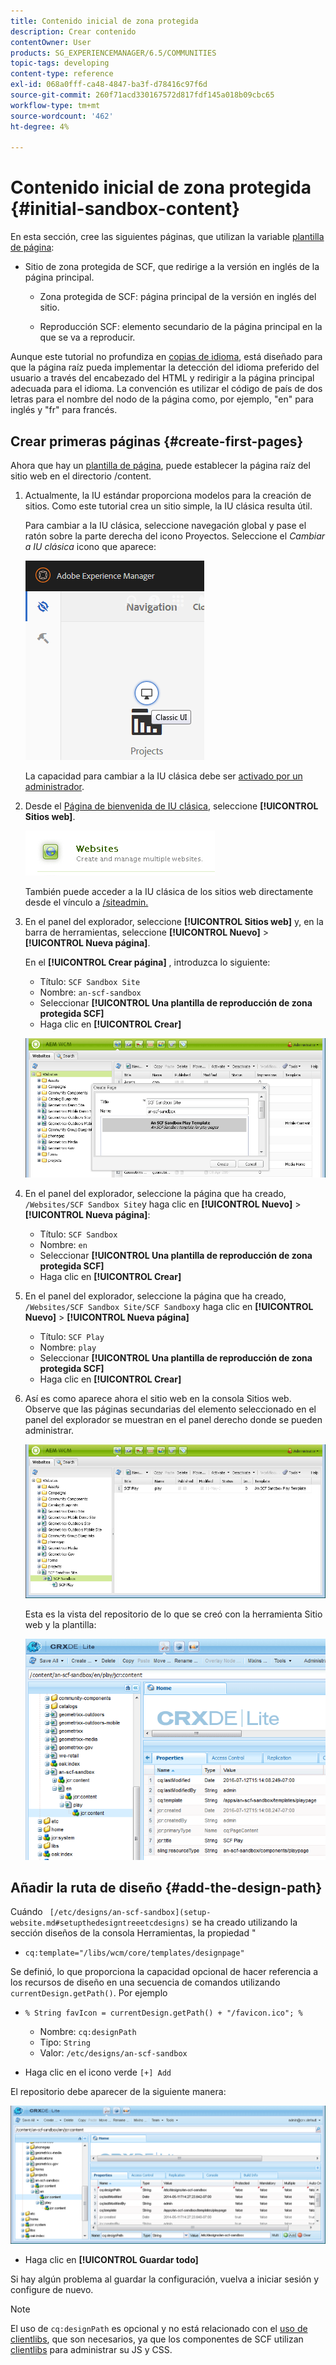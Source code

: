 ```yaml
---
title: Contenido inicial de zona protegida
description: Crear contenido
contentOwner: User
products: SG_EXPERIENCEMANAGER/6.5/COMMUNITIES
topic-tags: developing
content-type: reference
exl-id: 068a0fff-ca48-4847-ba3f-d78416c97f6d
source-git-commit: 260f71acd330167572d817fdf145a018b09cbc65
workflow-type: tm+mt
source-wordcount: '462'
ht-degree: 4%

---
```


# Contenido inicial de zona protegida {#initial-sandbox-content}

En esta sección, cree las siguientes páginas, que utilizan la variable [plantilla de página](initial-app.md#createthepagetemplate):

* Sitio de zona protegida de SCF, que redirige a la versión en inglés de la página principal.

   * Zona protegida de SCF: página principal de la versión en inglés del sitio.

   * Reproducción SCF: elemento secundario de la página principal en la que se va a reproducir.

Aunque este tutorial no profundiza en [copias de idioma](../../help/sites-administering/tc-prep.md), está diseñado para que la página raíz pueda implementar la detección del idioma preferido del usuario a través del encabezado del HTML y redirigir a la página principal adecuada para el idioma. La convención es utilizar el código de país de dos letras para el nombre del nodo de la página como, por ejemplo, &quot;en&quot; para inglés y &quot;fr&quot; para francés.

## Crear primeras páginas {#create-first-pages}

Ahora que hay un [plantilla de página](initial-app.md#createthepagetemplate), puede establecer la página raíz del sitio web en el directorio /content.

1. Actualmente, la IU estándar proporciona modelos para la creación de sitios. Como este tutorial crea un sitio simple, la IU clásica resulta útil.

   Para cambiar a la IU clásica, seleccione navegación global y pase el ratón sobre la parte derecha del icono Proyectos. Seleccione el *Cambiar a IU clásica* icono que aparece:

   ![classic-ui](assets/classic-ui.png)

   La capacidad para cambiar a la IU clásica debe ser [activado por un administrador](../../help/sites-administering/enable-classic-ui.md).

1. Desde el [Página de bienvenida de IU clásica](http://localhost:4502/welcome.html), seleccione **[!UICONTROL Sitios web]**.

   ![classic-ui-website](assets/classic-ui-website.png)

   También puede acceder a la IU clásica de los sitios web directamente desde el vínculo a [/siteadmin.](http://localhost:4502/siteadmin)

1. En el panel del explorador, seleccione **[!UICONTROL Sitios web]** y, en la barra de herramientas, seleccione **[!UICONTROL Nuevo]** > **[!UICONTROL Nueva página]**.

   En el **[!UICONTROL Crear página]** , introduzca lo siguiente:

   * Título: `SCF Sandbox Site`
   * Nombre: `an-scf-sandbox`
   * Seleccionar **[!UICONTROL Una plantilla de reproducción de zona protegida SCF]**
   * Haga clic en **[!UICONTROL Crear]**

   ![classic-ui-create-page](assets/classic-ui-create-page.png)

1. En el panel del explorador, seleccione la página que ha creado, `/Websites/SCF Sandbox Site`y haga clic en **[!UICONTROL Nuevo]** > **[!UICONTROL Nueva página]**:

   * Título: `SCF Sandbox`
   * Nombre: `en`
   * Seleccionar **[!UICONTROL Una plantilla de reproducción de zona protegida SCF]**
   * Haga clic en **[!UICONTROL Crear]**

1. En el panel del explorador, seleccione la página que ha creado, `/Websites/SCF Sandbox Site/SCF Sandbox`y haga clic en **[!UICONTROL Nuevo]** > **[!UICONTROL Nueva página]**

   * Título: `SCF Play`
   * Nombre: `play`
   * Seleccionar **[!UICONTROL Una plantilla de reproducción de zona protegida SCF]**
   * Haga clic en **[!UICONTROL Crear]**

1. Así es como aparece ahora el sitio web en la consola Sitios web. Observe que las páginas secundarias del elemento seleccionado en el panel del explorador se muestran en el panel derecho donde se pueden administrar.

   ![classic-ui-website-page](assets/classic-ui-website-page.png)

   Esta es la vista del repositorio de lo que se creó con la herramienta Sitio web y la plantilla:

   ![classic-ui-repository-view](assets/classic-ui-repository-view.png)

## Añadir la ruta de diseño {#add-the-design-path}

Cuándo ` [/etc/designs/an-scf-sandbox](setup-website.md#setupthedesigntreeetcdesigns)` se ha creado utilizando la sección diseños de la consola Herramientas, la propiedad &quot;

* `cq:template="/libs/wcm/core/templates/designpage"`

Se definió, lo que proporciona la capacidad opcional de hacer referencia a los recursos de diseño en una secuencia de comandos utilizando `currentDesign.getPath()`. Por ejemplo

* `% String favIcon = currentDesign.getPath() + "/favicon.ico"; %`


   * Nombre: `cq:designPath`
   * Tipo: `String`
   * Valor: `/etc/designs/an-scf-sandbox`

* Haga clic en el icono verde `[+] Add`

El repositorio debe aparecer de la siguiente manera:

![classic-ui-repository-path](assets/classic-ui-repository-path.png)

* Haga clic en **[!UICONTROL Guardar todo]**

Si hay algún problema al guardar la configuración, vuelva a iniciar sesión y configure de nuevo.

>[!NOTE]
>
>El uso de `cq:designPath` es opcional y no está relacionado con el [uso de clientlibs](develop-app.md#includeclientlibsintemplate), que son necesarios, ya que los componentes de SCF utilizan [clientlibs](client-customize.md#clientlibs-for-scf) para administrar su JS y CSS.
